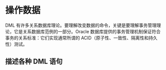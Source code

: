 # 操作数据

DML 有许多关系数据库理论。要理解改变数据的命令，关键是要理解事务管理理论，它是关系数据库范例的一部分。Oracle 数据库提供的事务管理机制保证符合事务的关系标准：它们实现通常所谓的 ACID（原子性、一致性、隔离性和持久性）测试。

## 描述各种 DML 语句